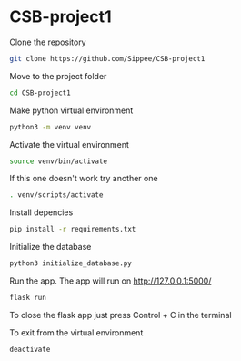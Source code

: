 # CSB-project1

Clone the repository
```bash
git clone https://github.com/Sippee/CSB-project1
```

Move to the project folder
```bash
cd CSB-project1
```

Make python virtual environment
```bash
python3 -m venv venv
```

Activate the virtual environment<br>
```bash
source venv/bin/activate
```
If this one doesn't work try another one
```bash
. venv/scripts/activate
```

Install depencies
```bash
pip install -r requirements.txt
```

Initialize the database
```bash
python3 initialize_database.py
```

Run the app. The app will run on http://127.0.0.1:5000/
```bash
flask run
```
To close the flask app just press Control + C in the terminal

To exit from the virtual environment
```bash
deactivate
```
